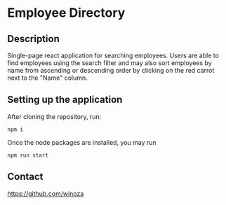 # Employee Directory

## Description

Single-page react application for searching employees. Users are able to find employees using the search filter and may also sort employees by name from ascending or descending order by clicking on the red carrot next to the "Name" column.

## Setting up the application

After cloning the repository, run:

```
npm i
```

Once the node packages are installed, you may run

```
npm run start
```

## Contact

https://github.com/winoza